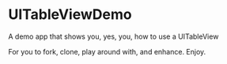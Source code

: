 # UITableViewDemo
A demo app that shows you, yes, you, how to use a UITableView

For you to fork, clone, play around with, and enhance. Enjoy.
